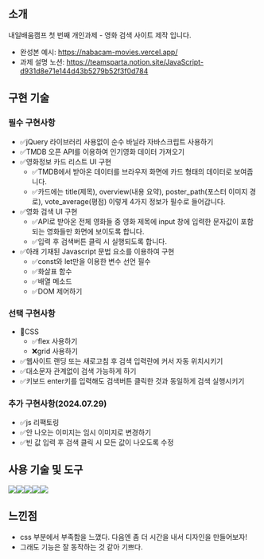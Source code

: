 ## 소개

내일배움캠프 첫 번째 개인과제 - 영화 검색 사이트 제작 입니다.

-   완성본 예시: https://nabacam-movies.vercel.app/
-   과제 설명 노션: https://teamsparta.notion.site/JavaScript-d931d8e71e144d43b5279b52f3f0d784

## 구현 기술

### 필수 구현사항

-   ✅jQuery 라이브러리 사용없이 순수 바닐라 자바스크립트 사용하기
-   ✅TMDB 오픈 API를 이용하여 인기영화 데이터 가져오기
-   ✅영화정보 카드 리스트 UI 구현
    -   ✅TMDB에서 받아온 데이터를 브라우저 화면에 카드 형태의 데이터로 보여줍니다.
    -   ✅카드에는 title(제목), overview(내용 요약), poster_path(포스터 이미지 경로), vote_average(평점) 이렇게 4가지 정보가 필수로 들어갑니다.
-   ✅영화 검색 UI 구현
    -   ✅API로 받아온 전체 영화들 중 영화 제목에 input 창에 입력한 문자값이 포함되는 영화들만 화면에 보이도록 합니다.
    -   ✅입력 후 검색버튼 클릭 시 실행되도록 합니다.
-   ✅아래 기재된 Javascript 문법 요소를 이용하여 구현
    -   ✅const와 let만을 이용한 변수 선언 필수
    -   ✅화살표 함수
    -   ✅배열 메소드
    -   ✅DOM 제어하기

### 선택 구현사항

-   🔼CSS
    -   ✅flex 사용하기
    -   ❌grid 사용하기
-   ✅웹사이트 랜딩 또는 새로고침 후 검색 입력란에 커서 자동 위치시키기
-   ✅대소문자 관계없이 검색 가능하게 하기
-   ✅키보드 enter키를 입력해도 검색버튼 클릭한 것과 동일하게 검색 실행시키기

### 추가 구현사항(2024.07.29)

-   ✅js 리팩토링
-   ✅안 나오는 이미지는 임시 이미지로 변경하기
-   ✅빈 값 입력 후 검색 클릭 시 모든 값이 나오도록 수정

## 사용 기술 및 도구

<div style="display: flex">
    <img src="https://img.shields.io/badge/Windows-0078D6?style=for-the-badge&logo=windows&logoColor=white">
    <img src="https://img.shields.io/badge/HTML5-E34F26?style=for-the-badge&logo=html5&logoColor=white">
    <img src="https://img.shields.io/badge/JavaScript-F7DF1E?style=for-the-badge&logo=JavaScript&logoColor=white">
    <img src="https://img.shields.io/badge/CSS3-1572B6?style=for-the-badge&logo=css3&logoColor=white">
    <img src="https://img.shields.io/badge/Visual_Studio_Code-0078D4?style=for-the-badge&logo=visual%20studio%20code&logoColor=white">
</div>

## 느낀점

-   css 부분에서 부족함을 느꼈다. 다음엔 좀 더 시간을 내서 디자인을 만들어보자!
-   그래도 기능은 잘 동작하는 것 같아 기쁘다.

